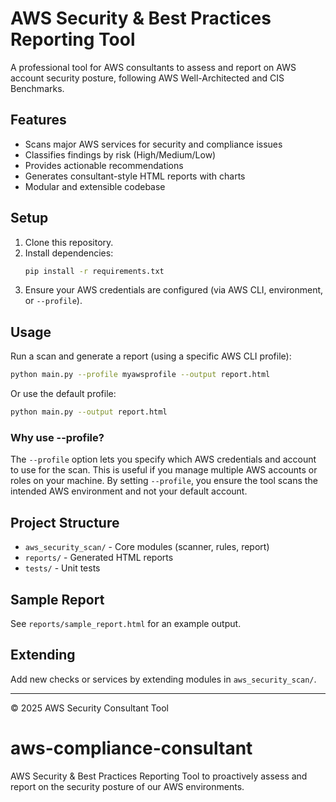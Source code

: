 # AWS Security & Best Practices Reporting Tool

A professional tool for AWS consultants to assess and report on AWS account security posture, following AWS Well-Architected and CIS Benchmarks.

## Features
- Scans major AWS services for security and compliance issues
- Classifies findings by risk (High/Medium/Low)
- Provides actionable recommendations
- Generates consultant-style HTML reports with charts
- Modular and extensible codebase

## Setup
1. Clone this repository.
2. Install dependencies:
   ```sh
   pip install -r requirements.txt
   ```
3. Ensure your AWS credentials are configured (via AWS CLI, environment, or `--profile`).


## Usage
Run a scan and generate a report (using a specific AWS CLI profile):
```sh
python main.py --profile myawsprofile --output report.html
```

Or use the default profile:
```sh
python main.py --output report.html
```

### Why use --profile?
The `--profile` option lets you specify which AWS credentials and account to use for the scan. This is useful if you manage multiple AWS accounts or roles on your machine. By setting `--profile`, you ensure the tool scans the intended AWS environment and not your default account.

## Project Structure
- `aws_security_scan/` - Core modules (scanner, rules, report)
- `reports/` - Generated HTML reports
- `tests/` - Unit tests

## Sample Report
See `reports/sample_report.html` for an example output.

## Extending
Add new checks or services by extending modules in `aws_security_scan/`.

---
© 2025 AWS Security Consultant Tool

# aws-compliance-consultant
AWS Security &amp; Best Practices Reporting Tool to proactively assess and report on the security posture of our AWS environments.
